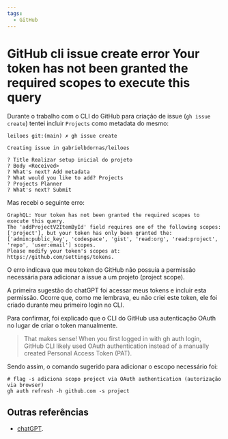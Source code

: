 ```yaml
---
tags:
  - GitHub
---
```


# GitHub cli issue create error Your token has not been granted the required scopes to execute this query

Durante o trabalho com o CLI do GitHub para criação de issue (`gh issue create`) tentei incluir `Projects` como metadata do mesmo:

```
leiloes git:(main) ✗ gh issue create

Creating issue in gabrielbdornas/leiloes

? Title Realizar setup inicial do projeto
? Body <Received>
? What's next? Add metadata
? What would you like to add? Projects
? Projects Planner
? What's next? Submit
```

Mas recebi o seguinte erro:

```
GraphQL: Your token has not been granted the required scopes to execute this query.
The 'addProjectV2ItemById' field requires one of the following scopes:
['project'], but your token has only been granted the: ['admin:public_key', 'codespace', 'gist', 'read:org', 'read:project', 'repo', 'user:email'] scopes.
Please modify your token's scopes at: https://github.com/settings/tokens.
```

O erro indicava que meu token do GitHub não possuia a permissão necessária para adicionar a issue a um projeto (project scope).

A primeira sugestão do chatGPT foi acessar meus tokens e incluir esta permissão.
Ocorre que, como me lembrava, eu não criei este token, ele foi criado durante meu primeiro login no CLI.

Para confirmar, foi explicado que o CLI do GitHub usa autenticação OAuth no lugar de criar o token manualmente.

> That makes sense! When you first logged in with gh auth login, GitHub CLI likely used OAuth authentication instead of a manually created Personal Access Token (PAT).

Sendo assim, o comando sugerido para adicionar o escopo necessário foi:

```
# flag -s adiciona scopo project via OAuth authentication (autorização via browser)
gh auth refresh -h github.com -s project
```


## Outras referências

- [chatGPT](https://chatgpt.com/share/67d96f7f-a2c4-8003-8661-a4f4b908486b).
